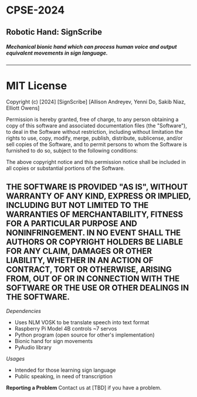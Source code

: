 # CPSE-2024
## Robotic Hand: SignScribe
##### Mechanical bionic hand which can process human voice and output equivalent movements in sign language.
---
# MIT License

Copyright (c) [2024] [SignScribe] [Allison Andreyev, Yenni Do, Sakib Niaz, Elliott Owens]

Permission is hereby granted, free of charge, to any person obtaining a copy
of this software and associated documentation files (the "Software"), to deal
in the Software without restriction, including without limitation the rights
to use, copy, modify, merge, publish, distribute, sublicense, and/or sell
copies of the Software, and to permit persons to whom the Software is
furnished to do so, subject to the following conditions:

The above copyright notice and this permission notice shall be included in all
copies or substantial portions of the Software.

THE SOFTWARE IS PROVIDED "AS IS", WITHOUT WARRANTY OF ANY KIND, EXPRESS OR
IMPLIED, INCLUDING BUT NOT LIMITED TO THE WARRANTIES OF MERCHANTABILITY,
FITNESS FOR A PARTICULAR PURPOSE AND NONINFRINGEMENT. IN NO EVENT SHALL THE
AUTHORS OR COPYRIGHT HOLDERS BE LIABLE FOR ANY CLAIM, DAMAGES OR OTHER
LIABILITY, WHETHER IN AN ACTION OF CONTRACT, TORT OR OTHERWISE, ARISING FROM,
OUT OF OR IN CONNECTION WITH THE SOFTWARE OR THE USE OR OTHER DEALINGS IN THE
SOFTWARE.
---
*Dependencies*
* Uses NLM VOSK to be translate speech into text format
* Raspberry Pi Model 4B controls ~7 servos
* Python program (open source for other's implementation)
* Bionic hand for sign movements
* PyAudio library

*Usages*
* Intended for those learning sign language
* Public speaking, in need of transcription

**Reporting a Problem**
Contact us at [TBD] if you have a problem.
